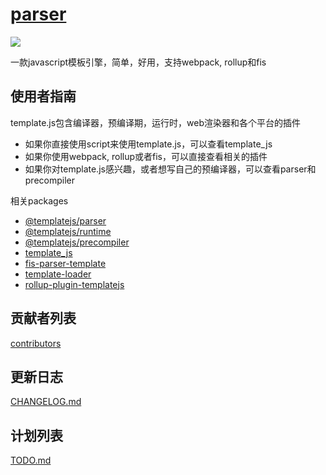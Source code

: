 # [parser](https://github.com/yanhaijing/template.js)
[![](https://img.shields.io/badge/Powered%20by-jslib%20base-brightgreen.svg)](https://github.com/yanhaijing/jslib-base)

一款javascript模板引擎，简单，好用，支持webpack, rollup和fis

## 使用者指南
template.js包含编译器，预编译期，运行时，web渲染器和各个平台的插件

- 如果你直接使用script来使用template.js，可以查看template_js
- 如果你使用webpack, rollup或者fis，可以直接查看相关的插件
- 如果你对template.js感兴趣，或者想写自己的预编译器，可以查看parser和precompiler

相关packages

- [@templatejs/parser](https://github.com/yanhaijing/template.js/blob/master/packages/parser)
- [@templatejs/runtime](https://github.com/yanhaijing/template.js/blob/master/packages/runtime)
- [@templatejs/precompiler](https://github.com/yanhaijing/template.js/blob/master/packages/precompiler)
- [template_js](https://github.com/yanhaijing/template.js/blob/master/packages/template)
- [fis-parser-template](https://github.com/yanhaijing/template.js/blob/master/packages/fis-parser-template)
- [template-loader](https://github.com/yanhaijing/template.js/blob/master/packages/template-loader)
- [rollup-plugin-templatejs](https://github.com/yanhaijing/template.js/blob/master/packages/rollup-plugin-templatejs)

## 贡献者列表

[contributors](https://github.com/yanhaijing/template.js/graphs/contributors)

## 更新日志
[CHANGELOG.md](https://github.com/yanhaijing/template.js/blob/master/TODO.md/CHANGELOG.md)

## 计划列表
[TODO.md](https://github.com/yanhaijing/template.js/blob/master/TODO.md)